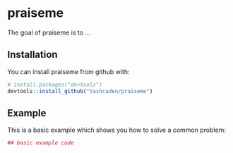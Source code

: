 
<!-- README.md is generated from README.Rmd. Please edit that file -->
praiseme
========

The goal of praiseme is to ...

Installation
------------

You can install praiseme from github with:

``` r
# install.packages("devtools")
devtools::install_github("tashcaden/praiseme")
```

Example
-------

This is a basic example which shows you how to solve a common problem:

``` r
## basic example code
```
